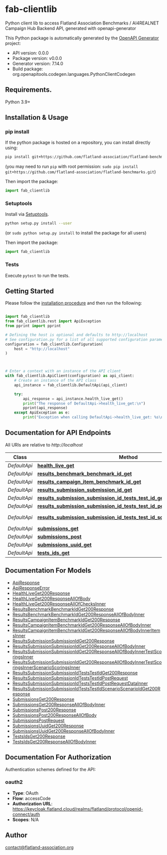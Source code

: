 # fab-clientlib
Python client lib to access Flatland Association Benchmarks / AI4REALNET Campaign Hub Backend API, generated with openapi-generator

This Python package is automatically generated by the [OpenAPI Generator](https://openapi-generator.tech) project:

- API version: 0.0.0
- Package version: v0.0.0
- Generator version: 7.14.0
- Build package: org.openapitools.codegen.languages.PythonClientCodegen

## Requirements.

Python 3.9+

## Installation & Usage
### pip install

If the python package is hosted on a repository, you can install directly using:

```sh
pip install git+https://github.com/flatland-association/flatland-benchmarks.git
```
(you may need to run `pip` with root permission: `sudo pip install git+https://github.com/flatland-association/flatland-benchmarks.git`)

Then import the package:
```python
import fab_clientlib
```

### Setuptools

Install via [Setuptools](http://pypi.python.org/pypi/setuptools).

```sh
python setup.py install --user
```
(or `sudo python setup.py install` to install the package for all users)

Then import the package:
```python
import fab_clientlib
```

### Tests

Execute `pytest` to run the tests.

## Getting Started

Please follow the [installation procedure](#installation--usage) and then run the following:

```python

import fab_clientlib
from fab_clientlib.rest import ApiException
from pprint import pprint

# Defining the host is optional and defaults to http://localhost
# See configuration.py for a list of all supported configuration parameters.
configuration = fab_clientlib.Configuration(
    host = "http://localhost"
)



# Enter a context with an instance of the API client
with fab_clientlib.ApiClient(configuration) as api_client:
    # Create an instance of the API class
    api_instance = fab_clientlib.DefaultApi(api_client)

    try:
        api_response = api_instance.health_live_get()
        print("The response of DefaultApi->health_live_get:\n")
        pprint(api_response)
    except ApiException as e:
        print("Exception when calling DefaultApi->health_live_get: %s\n" % e)

```

## Documentation for API Endpoints

All URIs are relative to *http://localhost*

Class | Method | HTTP request | Description
------------ | ------------- | ------------- | -------------
*DefaultApi* | [**health_live_get**](docs/DefaultApi.md#health_live_get) | **GET** /health/live | 
*DefaultApi* | [**results_benchmark_benchmark_id_get**](docs/DefaultApi.md#results_benchmark_benchmark_id_get) | **GET** /results/benchmark/{benchmark_id} | 
*DefaultApi* | [**results_campaign_item_benchmark_id_get**](docs/DefaultApi.md#results_campaign_item_benchmark_id_get) | **GET** /results/campaign-item/{benchmark_id} | 
*DefaultApi* | [**results_submission_submission_id_get**](docs/DefaultApi.md#results_submission_submission_id_get) | **GET** /results/submission/{submission_id} | 
*DefaultApi* | [**results_submission_submission_id_tests_test_id_get**](docs/DefaultApi.md#results_submission_submission_id_tests_test_id_get) | **GET** /results/submission/{submission_id}/tests/{test_id} | 
*DefaultApi* | [**results_submission_submission_id_tests_test_id_post**](docs/DefaultApi.md#results_submission_submission_id_tests_test_id_post) | **POST** /results/submission/{submission_id}/tests/{test_id} | 
*DefaultApi* | [**results_submission_submission_id_tests_test_id_scenario_scenario_id_get**](docs/DefaultApi.md#results_submission_submission_id_tests_test_id_scenario_scenario_id_get) | **GET** /results/submission/{submission_id}/tests/{test_id}/scenario/{scenario_id} | 
*DefaultApi* | [**submissions_get**](docs/DefaultApi.md#submissions_get) | **GET** /submissions | 
*DefaultApi* | [**submissions_post**](docs/DefaultApi.md#submissions_post) | **POST** /submissions | 
*DefaultApi* | [**submissions_uuid_get**](docs/DefaultApi.md#submissions_uuid_get) | **GET** /submissions/{uuid} | 
*DefaultApi* | [**tests_ids_get**](docs/DefaultApi.md#tests_ids_get) | **GET** /tests/{ids} | 


## Documentation For Models

 - [ApiResponse](docs/ApiResponse.md)
 - [ApiResponseError](docs/ApiResponseError.md)
 - [HealthLiveGet200Response](docs/HealthLiveGet200Response.md)
 - [HealthLiveGet200ResponseAllOfBody](docs/HealthLiveGet200ResponseAllOfBody.md)
 - [HealthLiveGet200ResponseAllOfChecksInner](docs/HealthLiveGet200ResponseAllOfChecksInner.md)
 - [ResultsBenchmarkBenchmarkIdGet200Response](docs/ResultsBenchmarkBenchmarkIdGet200Response.md)
 - [ResultsBenchmarkBenchmarkIdGet200ResponseAllOfBodyInner](docs/ResultsBenchmarkBenchmarkIdGet200ResponseAllOfBodyInner.md)
 - [ResultsCampaignItemBenchmarkIdGet200Response](docs/ResultsCampaignItemBenchmarkIdGet200Response.md)
 - [ResultsCampaignItemBenchmarkIdGet200ResponseAllOfBodyInner](docs/ResultsCampaignItemBenchmarkIdGet200ResponseAllOfBodyInner.md)
 - [ResultsCampaignItemBenchmarkIdGet200ResponseAllOfBodyInnerItemsInner](docs/ResultsCampaignItemBenchmarkIdGet200ResponseAllOfBodyInnerItemsInner.md)
 - [ResultsSubmissionSubmissionIdGet200Response](docs/ResultsSubmissionSubmissionIdGet200Response.md)
 - [ResultsSubmissionSubmissionIdGet200ResponseAllOfBodyInner](docs/ResultsSubmissionSubmissionIdGet200ResponseAllOfBodyInner.md)
 - [ResultsSubmissionSubmissionIdGet200ResponseAllOfBodyInnerTestScoringsInner](docs/ResultsSubmissionSubmissionIdGet200ResponseAllOfBodyInnerTestScoringsInner.md)
 - [ResultsSubmissionSubmissionIdGet200ResponseAllOfBodyInnerTestScoringsInnerScenarioScoringsInner](docs/ResultsSubmissionSubmissionIdGet200ResponseAllOfBodyInnerTestScoringsInnerScenarioScoringsInner.md)
 - [ResultsSubmissionSubmissionIdTestsTestIdGet200Response](docs/ResultsSubmissionSubmissionIdTestsTestIdGet200Response.md)
 - [ResultsSubmissionSubmissionIdTestsTestIdPostRequest](docs/ResultsSubmissionSubmissionIdTestsTestIdPostRequest.md)
 - [ResultsSubmissionSubmissionIdTestsTestIdPostRequestDataInner](docs/ResultsSubmissionSubmissionIdTestsTestIdPostRequestDataInner.md)
 - [ResultsSubmissionSubmissionIdTestsTestIdScenarioScenarioIdGet200Response](docs/ResultsSubmissionSubmissionIdTestsTestIdScenarioScenarioIdGet200Response.md)
 - [SubmissionsGet200Response](docs/SubmissionsGet200Response.md)
 - [SubmissionsGet200ResponseAllOfBodyInner](docs/SubmissionsGet200ResponseAllOfBodyInner.md)
 - [SubmissionsPost200Response](docs/SubmissionsPost200Response.md)
 - [SubmissionsPost200ResponseAllOfBody](docs/SubmissionsPost200ResponseAllOfBody.md)
 - [SubmissionsPostRequest](docs/SubmissionsPostRequest.md)
 - [SubmissionsUuidGet200Response](docs/SubmissionsUuidGet200Response.md)
 - [SubmissionsUuidGet200ResponseAllOfBodyInner](docs/SubmissionsUuidGet200ResponseAllOfBodyInner.md)
 - [TestsIdsGet200Response](docs/TestsIdsGet200Response.md)
 - [TestsIdsGet200ResponseAllOfBodyInner](docs/TestsIdsGet200ResponseAllOfBodyInner.md)


<a id="documentation-for-authorization"></a>
## Documentation For Authorization


Authentication schemes defined for the API:
<a id="oauth2"></a>
### oauth2

- **Type**: OAuth
- **Flow**: accessCode
- **Authorization URL**: https://keycloak.flatland.cloud/realms/flatland/protocol/openid-connect/auth
- **Scopes**: N/A


## Author

contact@flatland-association.org


